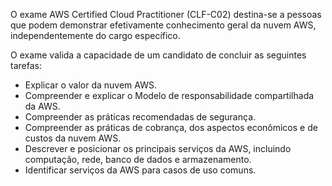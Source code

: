O exame AWS Certified Cloud Practitioner (CLF-C02) destina-se a pessoas que podem demonstrar efetivamente conhecimento geral da nuvem AWS, independentemente do cargo específico.

O exame valida a capacidade de um candidato de concluir as seguintes tarefas:

* Explicar o valor da nuvem AWS.
* Compreender e explicar o Modelo de responsabilidade compartilhada da AWS.
* Compreender as práticas recomendadas de segurança.
* Compreender as práticas de cobrança, dos aspectos econômicos e de custos da nuvem AWS.
* Descrever e posicionar os principais serviços da AWS, incluindo computação, rede, banco de dados e armazenamento.
* Identificar serviços da AWS para casos de uso comuns.